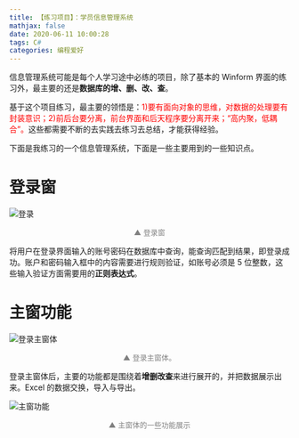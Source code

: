 ```yaml
---
title: 【练习项目】：学员信息管理系统
mathjax: false
date: 2020-06-11 10:00:28
tags: C#
categories: 编程爱好
---
```


信息管理系统可能是每个人学习途中必练的项目，除了基本的 Winform 界面的练习外，最主要的还是**数据库的增、删、改、查**。

基于这个项目练习，最主要的领悟是：<span style="color:red">1)要有面向对象的思维，对数据的处理要有封装意识；2)前后台要分离，前台界面和后天程序要分离开来；“高内聚，低耦合”。</span>这些都需要不断的去实践去练习去总结，才能获得经验。

下面是我练习的一个信息管理系统，下面是一些主要用到的一些知识点。

# 登录窗

![登录](http://image.huvjie.com/200611N01_img01.jpg)

<div style="font-size:13px;color:gray;text-align:center">▲ 登录窗</div>

将用户在登录界面输入的账号密码在数据库中查询，能查询匹配到结果，即登录成功。账户和密码输入框中的内容需要进行规则验证，如账号必须是 5 位整数，这些输入验证方面需要用的**正则表达式**。

# 主窗功能

![登录主窗体](http://image.huvjie.com/200611N01_img01.gif)

<div style="font-size:13px;color:gray;text-align:center">▲ 登录主窗体。</div>

登录主窗体后，主要的功能都是围绕着**增删改查**来进行展开的，并把数据展示出来。Excel 的数据交换，导入与导出。

![主窗功能](http://image.huvjie.com/200611N01_img02.gif)

<div style="font-size:13px;color:gray;text-align:center">▲ 主窗体的一些功能展示</div>


<!--
<hr/>
<span style="color:gray;font-size:12px">
参考： 
1.[link-01]()
2.[link-02]()
3.[link-03]()
</span>
-->